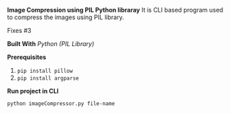 **Image Compression using PIL Python libraray**
It is CLI based program used to compress the images using PIL library.

Fixes #3

**Built With**
*Python (PIL Library)*

**Prerequisites**
1. `pip install pillow`
2. `pip install argparse`

**Run project in CLI**

`python imageCompressor.py file-name`
